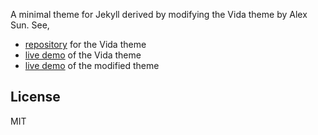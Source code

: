 A minimal theme for Jekyll derived by modifying the Vida theme by Alex Sun. See,

- [repository](https://github.com/syaning/vida) for the Vida theme
- [live demo](http://syaningv.com/vida/) of the Vida theme
- [live demo](https://matiasdahl.github.io/homepage-theme/) of the modified theme

## License

MIT
